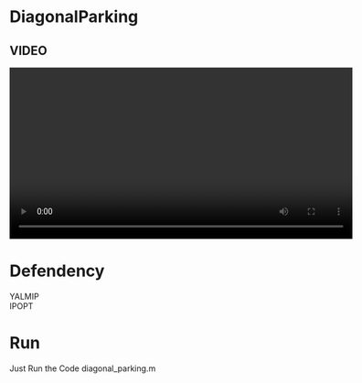 # DiagonalParking

## VIDEO

<video width="600" controls>
  <source src="https://github.com/subiio/DiagonalParking/raw/main/diagonal_parking_2.mp4" type="video/mp4">
  Your browser does not support the video tag.
</video>

# Defendency

YALMIP  
IPOPT

# Run
Just Run the Code diagonal_parking.m
